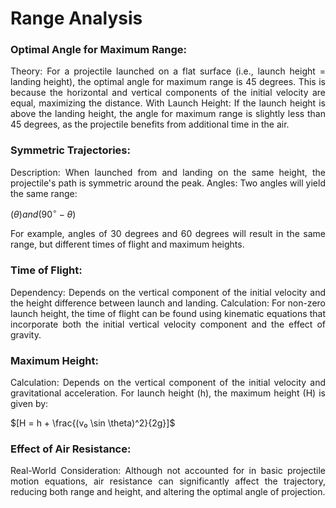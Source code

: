 # Range Analysis

### Optimal Angle for Maximum Range:
<p align="justify">
Theory: For a projectile launched on a flat surface (i.e., launch height = landing height), the optimal angle for maximum range is 45 degrees. This is because the horizontal and vertical components of the initial velocity are equal, maximizing the distance.
With Launch Height: If the launch height is above the landing height, the angle for maximum range is slightly less than 45 degrees, as the projectile benefits from additional time in the air.
</p>

### Symmetric Trajectories:
<p align="justify">
Description: When launched from and landing on the same height, the projectile's path is symmetric around the peak.
Angles: Two angles will yield the same range: </p>

$(\theta) and (90^\circ - \theta)$

<p align="justify">
For example, angles of 30 degrees and 60 degrees will result in the same range, but different times of flight and maximum heights.
</p>

### Time of Flight:
<p align="justify">
Dependency: Depends on the vertical component of the initial velocity and the height difference between launch and landing.
Calculation: For non-zero launch height, the time of flight can be found using kinematic equations that incorporate both the initial vertical velocity component and the effect of gravity.
</p>

### Maximum Height:
<p align="justify">
Calculation: Depends on the vertical component of the initial velocity and gravitational acceleration. For launch height (h), the maximum height (H) is given by:</p>
$[H = h + \frac{(v₀ \sin \theta)^2}{2g}]$


### Effect of Air Resistance:
<p align="justify">
Real-World Consideration: Although not accounted for in basic projectile motion equations, air resistance can significantly affect the trajectory, reducing both range and height, and altering the optimal angle of projection.
</p>
